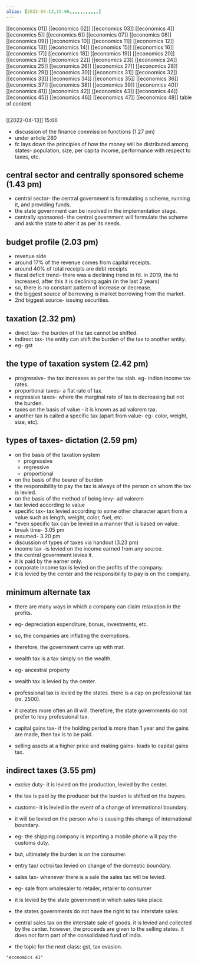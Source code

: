 ```yaml
---
alias: [2022-04-13,15:06,,,,,,,,,,,]
---
```

[[economics 01]] [[economics 02]] [[economics 03]] [[economics 4]] [[economics 5]] [[economics 6]] [[economics 07]] [[economics 08]] [[economics 09]] [[economics 10]]
[[economics 11]] [[economics 12]] [[economics 13]] [[economics 14]] [[economics 15]] [[economics 16]] [[economics 17]] [[economics 18]] [[economics 19]] [[economics 20]]
[[economics 21]] [[economics 22]] [[economics 23]] [[economics 24]] [[economics 25]] [[economics 26]] [[economics 27]] [[economics 28]] [[economics 29]] [[economics 30]]
[[economics 31]] [[economics 32]] [[economics 33]] [[economics 34]] [[economics 35]] [[economics 36]] [[economics 37]] [[economics 38]] [[economics 39]] [[economics 40]]
[[economics 41]] [[economics 42]] [[economics 43]] [[economics 44]] [[economics 45]] [[economics 46]] [[economics 47]] [[economics 48]]
table of content
```toc
```

[[2022-04-13]] 15:06
- discussion of the finance commission functions (1.27 pm)
- under article 280
- fc lays down the principles of how the money will be distributed among states- population, size, per capita income, performance with respect to taxes, etc.
## central sector and centrally sponsored scheme (1.43 pm)
- central sector- the central government is formulating a scheme, running it, and providing funds.
- the state government can be involved in the implementation stage.
- centrally sponsored- the central government will formulate the scheme and ask the state to alter it as per its needs.

## budget profile (2.03 pm)
- revenue side
- around 17% of the revenue comes from capital receipts.
- around 40% of total receipts are debt receipts
- fiscal deficit trend- there was a declining trend in fd. in 2019, the fd increased, after this it is declining again (in the last 2 years)
- so, there is no constant pattern of increase or decrease.
- the biggest source of borrowing is market borrowing from the market.
- 2nd biggest source- issuing securities.

## taxation (2.32 pm)
- direct tax- the burden of the tax cannot be shifted.
- indirect tax- the entity can shift the burden of the tax to another entity.
- eg- gst

## the type of taxation system (2.42 pm)
- progressive- the tax increases as per the tax slab. eg- indian income tax rates.
- proportional taxes- a flat rate of tax.
- regressive taxes- where the marginal rate of tax is decreasing but not the burden.
- taxes on the basis of value - it is known as ad valorem tax.
- another tax is called a specific tax (apart from value- eg- color, weight, size, etc).

## types of taxes- dictation (2.59 pm)
- on the basis of the taxation system
	- progressive
	- regressive
	- proportional
- on the basis of the bearer of burden
- the responsibility to pay the tax is always of the person on whom the tax is levied.
- on the basis of the method of being levy- ad valorem
- tax levied according to value
- specific tax- tax levied according to some other character apart from a value such as length, weight, color, fuel, etc.
- *even specific tax can be levied in a manner that is based on value.
- break time- 3.05 pm
- resumed- 3.20 pm
- discussion of types of taxes via handout (3.23 pm)
- income tax -is levied on the income earned from any source.
- the central government levies it.
- it is paid by the earner only.
- corporate income tax is levied on the profits of the company.
- it is levied by the center and the responsibility to pay is on the company.
## minimum alternate tax
- there are many ways in which a company can claim relaxation in the profits.
- eg- depreciation expenditure, bonus, investments, etc.
- so, the companies are inflating the exemptions.
- therefore, the government came up with mat.
- wealth tax is a tax simply on the wealth.
- eg- ancestral property
- wealth tax is levied by the center.
- professional tax is levied by the states. there is a cap on professional tax (rs. 2500).
- it creates more often an ill will. therefore, the state governments do not prefer to levy professional tax.

- capital gains tax- if the holding period is more than 1 year and the gains are made, then tax is to be paid.

- selling assets at a higher price and making gains- leads to capital gains tax.

## indirect taxes (3.55 pm)
- excise duty- it is levied on the production, levied by the center.
- the tax is paid by the producer but the burden is shifted on the buyers.
- customs- it is levied in the event of a change of international boundary.
- it will be levied on the person who is causing this change of international boundary.
- eg- the shipping company is importing a mobile phone will pay the customs duty.
- but, ultimately the burden is on the consumer.
- entry tax/ octroi tax levied on change of the domestic boundary.
- sales tax- whenever there is a sale the sales tax will be levied.
- eg- sale from wholesaler to retailer, retailer to consumer
- it is levied by the state government in which sales take place.
- the states governments do not have the right to tax interstate sales.
- central sales tax on the interstate sale of goods. it is levied and collected by the center. however, the proceeds are given to the selling states. it does not form part of the consolidated fund of india.

- the topic for the next class: gst, tax evasion.
```query
"economics 41"
```
